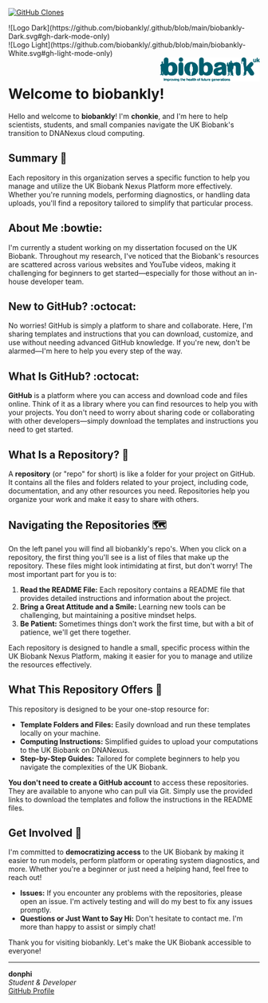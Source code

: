 [![GitHub Clones](https://img.shields.io/badge/dynamic/json?color=success&label=Clone&query=count&url=https://gist.githubusercontent.com/donphi/8cf03fa9c51639a59e292eedfb484580/raw/clone.json&logo=github)](https://github.com/MShawon/github-clone-count-badge)
<div width = 200>
![Logo Dark](https://github.com/biobankly/.github/blob/main/biobankly-Dark.svg#gh-dark-mode-only)
</div>
<div width = 200>
![Logo Light](https://github.com/biobankly/.github/blob/main/biobankly-White.svg#gh-light-mode-only)
</div>
<img src="uk_biobank.png" alt="UK Biobank Logo" width="200" align="right">
<br/>

# Welcome to biobankly!

Hello and welcome to **biobankly**! I'm **chonkie**, and I'm here to help scientists, students, and small companies navigate the UK Biobank's transition to DNANexus cloud computing.

## Summary 📜

Each repository in this organization serves a specific function to help you manage and utilize the UK Biobank Nexus Platform more effectively. Whether you're running models, performing diagnostics, or handling data uploads, you'll find a repository tailored to simplify that particular process.

## About Me :bowtie:

I'm currently a student working on my dissertation focused on the UK Biobank. Throughout my research, I've noticed that the Biobank's resources are scattered across various websites and YouTube videos, making it challenging for beginners to get started—especially for those without an in-house developer team.

## New to GitHub? :octocat:

No worries! GitHub is simply a platform to share and collaborate. Here, I'm sharing templates and instructions that you can download, customize, and use without needing advanced GitHub knowledge. If you're new, don't be alarmed—I'm here to help you every step of the way.

## What Is GitHub? :octocat:

**GitHub** is a platform where you can access and download code and files online. Think of it as a library where you can find resources to help you with your projects. You don't need to worry about sharing code or collaborating with other developers—simply download the templates and instructions you need to get started.

## What Is a Repository? 📁

A **repository** (or "repo" for short) is like a folder for your project on GitHub. It contains all the files and folders related to your project, including code, documentation, and any other resources you need. Repositories help you organize your work and make it easy to share with others.

## Navigating the Repositories 🗺️

On the left panel you will find all biobankly's repo's.  When you click on a repository, the first thing you'll see is a list of files that make up the repository. These files might look intimidating at first, but don't worry! The most important part for you is to:

1. **Read the README File:** Each repository contains a README file that provides detailed instructions and information about the project.
2. **Bring a Great Attitude and a Smile:** Learning new tools can be challenging, but maintaining a positive mindset helps.
3. **Be Patient:** Sometimes things don't work the first time, but with a bit of patience, we'll get there together.

Each repository is designed to handle a small, specific process within the UK Biobank Nexus Platform, making it easier for you to manage and utilize the resources effectively.

## What This Repository Offers 🙏

This repository is designed to be your one-stop resource for:

- **Template Folders and Files:** Easily download and run these templates locally on your machine.
- **Computing Instructions:** Simplified guides to upload your computations to the UK Biobank on DNANexus.
- **Step-by-Step Guides:** Tailored for complete beginners to help you navigate the complexities of the UK Biobank.

**You don't need to create a GitHub account** to access these repositories. They are available to anyone who can pull via Git. Simply use the provided links to download the templates and follow the instructions in the README files.

## Get Involved 🍹

I'm committed to **democratizing access** to the UK Biobank by making it easier to run models, perform platform or operating system diagnostics, and more. Whether you're a beginner or just need a helping hand, feel free to reach out!

- **Issues:** If you encounter any problems with the repositories, please open an issue. I'm actively testing and will do my best to fix any issues promptly.
- **Questions or Just Want to Say Hi:** Don't hesitate to contact me. I'm more than happy to assist or simply chat!

Thank you for visiting biobankly. Let's make the UK Biobank accessible to everyone!

---

**donphi**  
*Student & Developer*  
[GitHub Profile](https://github.com/biobankly)
